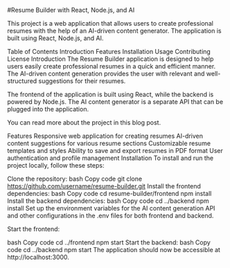 #Resume Builder with React, Node.js, and AI

This project is a web application that allows users to create professional resumes with the help of an AI-driven content generator. The application is built using React, Node.js, and AI.

Table of Contents
Introduction
Features
Installation
Usage
Contributing
License
Introduction
The Resume Builder application is designed to help users easily create professional resumes in a quick and efficient manner. The AI-driven content generation provides the user with relevant and well-structured suggestions for their resumes.

The frontend of the application is built using React, while the backend is powered by Node.js. The AI content generator is a separate API that can be plugged into the application.

You can read more about the project in this blog post.

Features
Responsive web application for creating resumes
AI-driven content suggestions for various resume sections
Customizable resume templates and styles
Ability to save and export resumes in PDF format
User authentication and profile management
Installation
To install and run the project locally, follow these steps:

Clone the repository:
bash
Copy code
git clone https://github.com/username/resume-builder.git
Install the frontend dependencies:
bash
Copy code
cd resume-builder/frontend
npm install
Install the backend dependencies:
bash
Copy code
cd ../backend
npm install
Set up the environment variables for the AI content generation API and other configurations in the .env files for both frontend and backend.

Start the frontend:

bash
Copy code
cd ../frontend
npm start
Start the backend:
bash
Copy code
cd ../backend
npm start
The application should now be accessible at http://localhost:3000.
